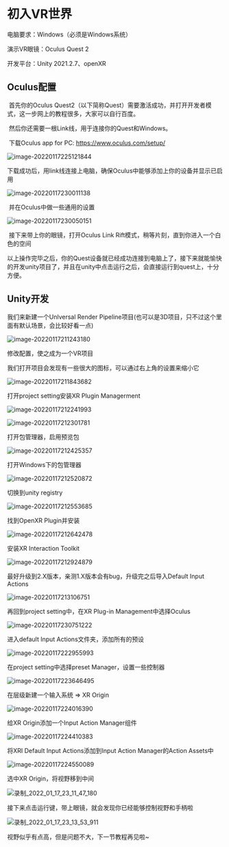 # 初入VR世界

电脑要求：Windows（必须是Windows系统）

演示VR眼镜：Oculus Quest 2

开发平台：Unity 2021.2.7、openXR



## Oculus配置

​	首先你的Oculus Quest2（以下简称Quest）需要激活成功，并打开开发者模式，这一步网上的教程很多，大家可以自行百度。

​	然后你还需要一根Link线，用于连接你的Quest和Windows。

​	下载Oculus app for PC: https://www.oculus.com/setup/

![image-20220117225121844](asset/image-20220117225121844.png)

​	下载成功后，用link线连接上电脑，确保Oculus中能够添加上你的设备并显示已启用

![image-20220117230011138](asset/image-20220117230011138.png)

​	并在Oculus中做一些通用的设置

![image-20220117230050151](asset/image-20220117230050151.png)

​	接下来带上你的眼镜，打开Oculus Link Rift模式，稍等片刻，直到你进入一个白色的空间



​	以上操作完毕之后，你的Quest设备就已经成功连接到电脑上了，接下来就能愉快的开发unity项目了，并且在unity中点击运行之后，会直接运行到quest上，十分方便。



## Unity开发

我们来新建一个Unlversal Render Pipeline项目(也可以是3D项目，只不过这个里面有默认场景，会比较好看一点)

![image-20220117211243180](asset/image-20220117211243180.png)

修改配置，使之成为一个VR项目

我们打开项目会发现有一些很大的图标，可以通过右上角的设置来缩小它

![image-20220117211843682](asset/image-20220117211843682.png)

打开project setting安装XR Plugin Managerment

![image-20220117212241993](asset/image-20220117212241993.png)

![image-20220117212301781](asset/image-20220117212301781.png)

打开包管理器，启用预览包

![image-20220117212425357](asset/image-20220117212425357.png)

打开Windows下的包管理器

![image-20220117212520872](asset/image-20220117212520872.png)

切换到unity registry

![image-20220117212553685](asset/image-20220117212553685.png)

找到OpenXR Plugin并安装

![image-20220117212642478](asset/image-20220117212642478.png)

安装XR Interaction Toolkit

![image-20220117212924879](asset/image-20220117212924879.png)

最好升级到2.X版本，亲测1.X版本会有bug，升级完之后导入Default Input Actions

![image-20220117213106751](asset/image-20220117213106751.png)

再回到project setting中，在XR Plug-in Management中选择Oculus

![image-20220117230751222](asset/image-20220117230751222.png)

进入default Input Actions文件夹，添加所有的预设

![image-20220117222955993](asset/image-20220117222955993.png)

在project setting中选择preset Manager，设置一些控制器

![image-20220117223646495](asset/image-20220117223646495.png)

在层级新建一个输入系统 => XR Origin

![image-20220117224016390](asset/image-20220117224016390.png)

给XR Origin添加一个Input Action Manager组件

![image-20220117224410383](asset/image-20220117224410383.png)

将XRI Default Input Actions添加到Input Action Manager的Action Assets中

![image-20220117224550089](asset/image-20220117224550089.png)

选中XR Origin，将视野移到中间

![录制_2022_01_17_23_11_47_180](asset/录制_2022_01_17_23_11_47_180.gif)

接下来点击运行键，带上眼镜，就会发现你已经能够控制视野和手柄啦

![录制_2022_01_17_23_13_53_911](asset/录制_2022_01_17_23_13_53_911.gif)

视野似乎有点高，但是问题不大，下一节教程再见啦~